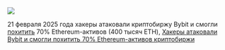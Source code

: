 <!--2025-02-22 04:29:18-->
<div class="yb">
  <div class="rss smaller1 habr"><img src="https://habrastorage.org/getpro/habr/upload_files/c71/ce1/2ca/c71ce12cad29a5546cc89187a119d5b5.jpg" /><p>21 февраля 2025 года хакеры атаковали криптобиржу Bybit и смогли <a href="https://etherscan.io/tx/0xb61413c495fdad6114a7aa863a00b2e3c28945979a10885b12b30316ea9f072c" rel="noopener noreferrer nofollow">похитить</a> 70% Ethereum-активов (400 тысяч ETH), <a... <br><a class="light" href="https://habr.com/ru/news/884822/?utm_source=habrahabr&utm_medium=rss&utm_campaign=884822">Хакеры атаковали Bybit и смогли похитить 70% Ethereum-активов криптобиржи</a></div>
</div>
